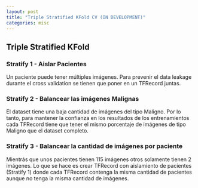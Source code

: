 ```yaml
---
layout: post
title: "Triple Stratified KFold CV (IN DEVELOPMENT)"
categories: misc
---
```


## Triple Stratified KFold

### Stratify 1 - Aislar Pacientes

Un paciente puede tener múltiples imágenes. Para prevenir el data leakage durante el cross validation se tienen que poner en un TFRecord juntas.

### Stratify 2 - Balancear las imágenes Malignas

El dataset tiene una baja cantidad de imágenes del tipo Maligno. Por lo tanto, para mantener la confianza en los resultados de los entrenamientos cada TFRecord tiene que tener el mismo porcentaje de imágenes de tipo Maligno que el dataset completo.

### Stratify 3 - Balancear la cantidad de imágenes por paciente

Mientrás que unos pacientes tienen 115 imágenes otros solamente tienen 2 imágenes. Lo que se hace es crear TFRecord con aislamiento de pacientes (Stratify 1) donde cada TFRecord contenga la misma cantidad de pacientes aunque no tenga la misma cantidad de imágenes.




